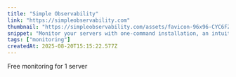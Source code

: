 ```yaml
---
title: "Simple Observability"
link: "https://simpleobservability.com"
thumbnail: "https://simpleobservability.com/assets/favicon-96x96-CYC6FZxX.png"
snippet: "Monitor your servers with one-command installation, an intuitive UI and ready-to-use dashboards. Powerful and complete server monitoring made simple."
tags: ["monitoring"]
createdAt: 2025-08-20T15:15:22.577Z
---
```

Free monitoring for 1 server
